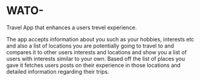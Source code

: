 # WATO-
Travel App that enhances a users trevel experience.

The app accepts information about you such as your hobbies, interests etc and also a list of locations you 
are potentially going to travel to and compares it to other users interests and locations and show you a list
of users with interests similar to your own. Based off the list of places you gave it fetches users posts on 
their experience in those locations and detailed information regarding their trips.
